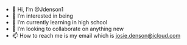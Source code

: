 - 👋 Hi, I’m @Jdenson1
- 👀 I’m interested in being 
- 🌱 I’m currently learning in high school
- 💞️ I’m looking to collaborate on anything new
- 📫 How to reach me is my email which is josie.denson@icloud.com

<!---
Jdenson1/Jdenson1 is a ✨ special ✨ repository because its `README.md` (this file) appears on your GitHub profile.
You can click the Preview link to take a look at your changes.
--->
